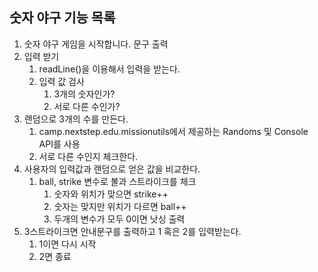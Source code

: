 ## 숫자 야구 기능 목록
1. 숫자 야구 게임을 시작합니다. 문구 출력
2. 입력 받기
   1. readLine()을 이용해서 입력을 받는다.
   2. 입력 값 검사
      1. 3개의 숫자인가?
      2. 서로 다른 수인가?
3. 랜덤으로 3개의 수를 만든다.
   1. camp.nextstep.edu.missionutils에서 제공하는 Randoms 및 Console API를 사용
   2. 서로 다른 수인지 체크한다.
4. 사용자의 입력값과 랜덤으로 얻은 값을 비교한다.
   1. ball, strike 변수로 볼과 스트라이크를 체크
      1. 숫자와 위치가 맞으면 strike++
      2. 숫자는 맞지만 위치가 다르면 ball++
      3. 두개의 변수가 모두 0이면 낫싱 출력
5. 3스트라이크면 안내문구를 출력하고 1 혹은 2를 입력받는다.
   1. 1이면 다시 시작
   2. 2면 종료


